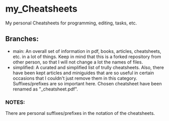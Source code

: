 # my_Cheatsheets
My personal Cheatsheets for programming, editing, tasks, etc.

## Branches:

- main: An overall set of information in pdf, books, articles, cheatsheets, etc. in a lot of things. Keep in mind that this is a forked repository from other person, so that I will not change a lot the names of files.
- simplified: A curated and simplified list of trully cheatsheets. Also, there have been kept articles and miniguides that are so useful in certain occasions that I couldn't just remove them in this category. Suffixes/prefixes are so important here. Chosen cheatsheet have been renamed as "<topic>_cheatsheet.pdf".

### NOTES:
There are personal suffixes/prefixes in the notation of the cheatsheets.
